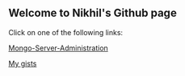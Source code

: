 ## Welcome to Nikhil's Github page

Click on one of the following links:

[Mongo-Server-Administration](docs/Mongo-Server-Administration.md)

[My gists](https://gist.github.com/nikhilraju)

